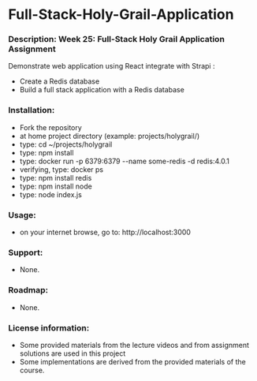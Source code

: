 # Full-Stack-Holy-Grail-Application

### **Description**: Week 25: Full-Stack Holy Grail Application Assignment
<p>Demonstrate web application using React integrate with Strapi :<p>
<ul>
  <li>Create a Redis database</li>
  <li>Build a full stack application with a Redis database</li>
</ul>

### **Installation**:
<ul>
  <li>Fork the repository</li>
  <li>at home project directory (example: projects/holygrail/)</li>
  <li>type: cd ~/projects/holygrail
  <li>type: npm install</li>
  <li>type: docker run -p 6379:6379 --name some-redis -d redis:4.0.1</li>
  <li>verifying, type: docker ps</li>
  <li>type: npm install redis</li>
  <li>type: npm install node</li>
  <li>type: node index.js</li>
</ul>

### **Usage**:
<ul>
  <li>on your internet browse, go to: http://localhost:3000</li>
</ul>

### **Support**:
<ul><li>None.</li></ul>

### **Roadmap**:
<ul><li>None.</li></ul>

### **License information**:
<ul>
  <li>Some provided materials from the lecture videos and from assignment solutions are used in this project</li>
  <li>Some implementations are derived from the provided materials of the course.</li>
</ul>
